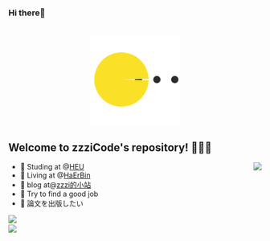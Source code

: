 ### Hi there👋

<div align="center">
	<br>
	<img src="https://raw.githubusercontent.com/Aniket965/Aniket965/master/pacman.svg?sanitize=true" width="180" height="180">
</div>

## Welcome to zzziCode's repository! 🎉🎉🎉
<img align="right" src="https://github-readme-stats.vercel.app/api?username=zzziCode&show_icons=true&icon_color=CE1D2D&text_color=718096&bg_color=ffffff&hide_title=true" />

- 🏫 Studing at @[HEU](http://www.hrbeu.edu.cn/)
- 🏡 Living at @[HaErBin](https://zh.wikipedia.org/wiki/%E5%93%88%E5%B0%94%E6%BB%A8%E5%B8%82)
- 🌱 blog at@[zzzi的小站](https://zzzicode.github.io/)
- 🧐 Try to find a good job
- 🤔 論文を出版したい
  
![](https://img.shields.io/badge/%E5%86%99%E4%BD%9C%E5%B7%A5%E5%85%B7-Typora-blue)  
![](https://img.shields.io/badge/%E5%9B%BE%E5%BA%8A-%E8%85%BE%E8%AE%AF%E4%BA%91-blue)  

